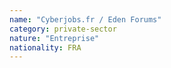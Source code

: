 ```yaml
---
name: "Cyberjobs.fr / Eden Forums"
category: private-sector
nature: "Entreprise"
nationality: FRA
---
```

    